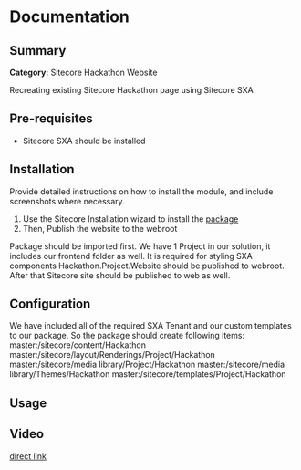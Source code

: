 # Documentation


## Summary

**Category:** Sitecore Hackathon Website

Recreating existing Sitecore Hackathon page using Sitecore SXA

## Pre-requisites

- Sitecore SXA should be installed

## Installation

Provide detailed instructions on how to install the module, and include screenshots where necessary.

1. Use the Sitecore Installation wizard to install the [package](#sc.package/LastPackage.zip)
2. Then, Publish the website to the webroot

Package should be imported first.
We have 1 Project in our solution, it includes our frontend folder as well. It is required for styling SXA components
Hackathon.Project.Website should be published to webroot.
After that Sitecore site should be published to web as well.

## Configuration

We have included all of the required SXA Tenant and our custom templates to our package. So the package should create following items:
 master:/sitecore/content/Hackathon
 master:/sitecore/layout/Renderings/Project/Hackathon
 master:/sitecore/media library/Project/Hackathon
 master:/sitecore/media library/Themes/Hackathon
 master:/sitecore/templates/Project/Hackathon

## Usage


## Video

[direct link](https://youtu.be/KznyIta9H-A) 

